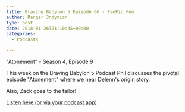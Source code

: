 ```yaml
---
title: Braving Babylon 5 Episode 66 - FanFic Fun
author: Ranger 3ndymion
type: post
date: 2018-01-26T21:10:45+00:00
categories:
  - Podcasts

---
```

"Atonement" - Season 4, Episode 9

This week on the Braving Babylon 5 Podcast Phil discusses the pivotal episode "Atonement" where we hear Delenn's origin story.

Also, Zack goes to the tailor!

[Listen here (or via your podcast app)](http://bravingbabylon5.libsyn.com/episode-66-fanfic-fun "Braving Babylon 5: Episode 66 Fanfic Fun")